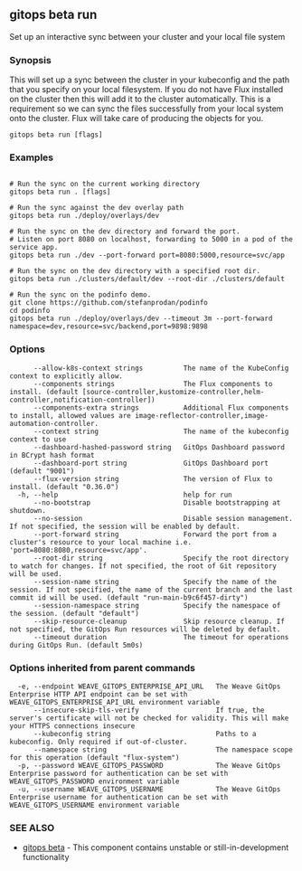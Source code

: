 ## gitops beta run

Set up an interactive sync between your cluster and your local file system

### Synopsis

This will set up a sync between the cluster in your kubeconfig and the path that you specify on your local filesystem.  If you do not have Flux installed on the cluster then this will add it to the cluster automatically.  This is a requirement so we can sync the files successfully from your local system onto the cluster.  Flux will take care of producing the objects for you.

```
gitops beta run [flags]
```

### Examples

```

# Run the sync on the current working directory
gitops beta run . [flags]

# Run the sync against the dev overlay path
gitops beta run ./deploy/overlays/dev

# Run the sync on the dev directory and forward the port.
# Listen on port 8080 on localhost, forwarding to 5000 in a pod of the service app.
gitops beta run ./dev --port-forward port=8080:5000,resource=svc/app

# Run the sync on the dev directory with a specified root dir.
gitops beta run ./clusters/default/dev --root-dir ./clusters/default

# Run the sync on the podinfo demo.
git clone https://github.com/stefanprodan/podinfo
cd podinfo
gitops beta run ./deploy/overlays/dev --timeout 3m --port-forward namespace=dev,resource=svc/backend,port=9898:9898
```

### Options

```
      --allow-k8s-context strings          The name of the KubeConfig context to explicitly allow.
      --components strings                 The Flux components to install. (default [source-controller,kustomize-controller,helm-controller,notification-controller])
      --components-extra strings           Additional Flux components to install, allowed values are image-reflector-controller,image-automation-controller.
      --context string                     The name of the kubeconfig context to use
      --dashboard-hashed-password string   GitOps Dashboard password in BCrypt hash format
      --dashboard-port string              GitOps Dashboard port (default "9001")
      --flux-version string                The version of Flux to install. (default "0.36.0")
  -h, --help                               help for run
      --no-bootstrap                       Disable bootstrapping at shutdown.
      --no-session                         Disable session management. If not specified, the session will be enabled by default.
      --port-forward string                Forward the port from a cluster's resource to your local machine i.e. 'port=8080:8080,resource=svc/app'.
      --root-dir string                    Specify the root directory to watch for changes. If not specified, the root of Git repository will be used.
      --session-name string                Specify the name of the session. If not specified, the name of the current branch and the last commit id will be used. (default "run-main-b9c6f457-dirty")
      --session-namespace string           Specify the namespace of the session. (default "default")
      --skip-resource-cleanup              Skip resource cleanup. If not specified, the GitOps Run resources will be deleted by default.
      --timeout duration                   The timeout for operations during GitOps Run. (default 5m0s)
```

### Options inherited from parent commands

```
  -e, --endpoint WEAVE_GITOPS_ENTERPRISE_API_URL   The Weave GitOps Enterprise HTTP API endpoint can be set with WEAVE_GITOPS_ENTERPRISE_API_URL environment variable
      --insecure-skip-tls-verify                   If true, the server's certificate will not be checked for validity. This will make your HTTPS connections insecure
      --kubeconfig string                          Paths to a kubeconfig. Only required if out-of-cluster.
      --namespace string                           The namespace scope for this operation (default "flux-system")
  -p, --password WEAVE_GITOPS_PASSWORD             The Weave GitOps Enterprise password for authentication can be set with WEAVE_GITOPS_PASSWORD environment variable
  -u, --username WEAVE_GITOPS_USERNAME             The Weave GitOps Enterprise username for authentication can be set with WEAVE_GITOPS_USERNAME environment variable
```

### SEE ALSO

* [gitops beta](gitops_beta.md)	 - This component contains unstable or still-in-development functionality

